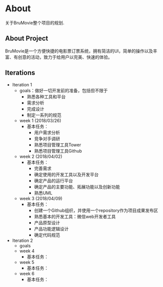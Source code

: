 # About
关于BruMovie整个项目的规划.

## About Project
BruMovie是一个方便快捷的电影票订票系统，拥有简洁的UI，简单的操作以及丰富、有创意的活动，致力于给用户以完美、快速的体验。

## Iterations

- Iteration 1
	- goals：做好一切开发前的准备，包括但不限于
		- 熟悉各种工具和平台
		- 需求分析
		- 完成设计
		- 制定一系列的规范
	- week 1 (2018/03/26)
		- 基本任务：
			- 用户需求分析
			- 竞争对手调研
			- 熟悉项目管理工具Tower
			- 熟悉项目管理工具Github
	- week 2 (2018/04/02)
		- 基本任务：
			- 完善需求
			- 确定使用的开发工具以及开发平台
			- 确定产品的运行平台
			- 确定产品的主要功能、拓展功能以及创新功能
			- 熟悉UML
	- week 3 (2018/04/09)
		- 基本任务：
			- 创建一个Github组织，并使用一个repository作为项目成果发布区
			- 熟悉基本的开发工具：微信web开发者工具
			- 产品原型设计
			- 产品功能逻辑设计
			- 确定代码规范
- Iteration 2
	- goals
	- week 4
		- 基本任务：
	- week 5
		- 基本任务：
	- week 6
		- 基本任务：